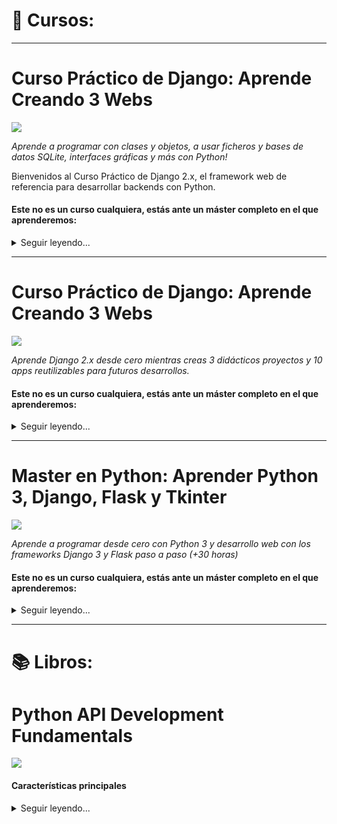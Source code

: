 # 💾 Cursos:
---
# Curso Práctico de Django: Aprende Creando 3 Webs
[<img src="https://www.python.org/static/community_logos/python-logo-inkscape.svg">](https://www.udemy.com/course/python-3-al-completo-desde-cero/)

*Aprende a programar con clases y objetos, a usar ficheros y bases de datos SQLite, interfaces gráficas y más con Python!*

Bienvenidos al Curso Práctico de Django 2.x, el framework web de referencia para desarrollar backends con Python.


#### Este no es un curso cualquiera, estás ante un máster completo en el que aprenderemos:
<details>
  <summary>Seguir leyendo...</summary>

  **Dividido en cuatro fases con 130+ lecciones entre presentaciones, apuntes, ejercicios solucionados paso a paso y quizs:**

  - Fundamentos de programación
  - Optimización y manejo de datos
  - Programación Orientada a Objetos
  - Temas avanzados (mirad el el programa para saber más)
  - En muchas lecciones se enseña con ejemplos y ejercicios reales de mi propia experiencia como programador, en lugar de simples ejemplos teóricos.
</details>

--- 

# Curso Práctico de Django: Aprende Creando 3 Webs
[<img src="https://static.djangoproject.com/img/logos/django-logo-positive.png">](https://www.udemy.com/course/curso-django-2-practico-desarrollo-web-python-3/)

*Aprende Django 2.x desde cero mientras creas 3 didácticos proyectos y 10 apps reutilizables para futuros desarrollos.*

#### Este no es un curso cualquiera, estás ante un máster completo en el que aprenderemos:
<details>
  <summary>Seguir leyendo...</summary>

**Proyectos:**

- Web Personal: un proyecto básico de introducción al framework, basado en la creación de una web sencilla con un portafolio dinámico y un panel de administrador para manejar los proyectos del portafolio.
- Web Empresarial: un proyecto intermedio para practicar lo aprendido e introducir nuevos conceptos, basado en realizar la web de presentación de una cafetería con varias secciones dinámicas manejadas desde el panel de administrador.
- Web Playground: un proyecto avanzado y de especialización, centrado puramente en el backend. Aquí aprenderás a manejar la autenticación y el registro de usuarios, a crear secciones internas sólo para usuarios identificados, perfiles de usuario y lo mejor de todo: un sistema de mensajería privada.

**Lo que aprenderás**

- Cómo funciona Django 2 y su MVT basado en Modelos, Vistas y Templates
- A desarrollar una colección de 10 apps reutilizables para tus futuros proyectos.
- A crear tus propios backends, con panel administrable, listos para darles un uso real.
- También aprenderás a desplegar Django en un servidor de producción gratuito en la nube.
- Obtendrás experiencia práctica con proyectos reales, como una web personal o para un negocio.
- Serás un experto en el uso de las CBV, las Vistas Basadas en Clases.
- Cómo gestionar usuarios, autenticación, registro y perfiles utilizando los módulos nativos de Django.
- Aprenderás a crear peticiones asíncronas utilizando la API Fetch de JavaScript
- Te introducirás en el desarrollo guiado por pruebas: el TDD (Test Driven Development).
- Y docenas de funcionalidades más: Tags, Contextos, Formularios, Mixins, CRUD, Paginación, Señales, Managers, Tests...

</details>

---
# Master en Python: Aprender Python 3, Django, Flask y Tkinter
[<img src="https://img-a.udemycdn.com/course/480x270/2264216_b701_3.jpg">](https://www.udemy.com/share/102OwsAksbcFlRQn4)

*Aprende a programar desde cero con Python 3 y desarrollo web con los frameworks Django 3 y Flask paso a paso (+30 horas)*

#### Este no es un curso cualquiera, estás ante un máster completo en el que aprenderemos:
<details>
  <summary>Seguir leyendo...</summary>

  - Programación desde cero y paso a paso, sin necesidad de tener conocimientos previos.
  - Python, uno de los lenguajes de programación más populares en la actualidad.
  - POO, Programación Orientada a Objetos en Python.
  - Bases de datos SQL, trabajando en conjunto con nuestros desarrollos.
  - Módulos y frameworks, para dar el salto profesional con Python.
  - Tkinter, para crear aplicaciones de escritorio con interfaz gráfica.
  - Desarrollo web, creando varios proyectos web.
  - Django, el framework de desarrollo web para Python más popular y demandado por las empresas.
  - Flask, el moderno framework para desarrollar aplicaciones web.
  - Habilidades full-stack, haciendo cientos de ejercicios, prácticas y proyectos completos.
  - Si quieres ser programador o desarrollador web profesional, o incluso si ya te dedicas al esto, aprender a trabajar con estas tecnologías y frameworks es casi obligatorio.
  - La metodología de aprendizaje es la ideal:
  - Todo explicado desde cero y paso a paso.
  - Decenas de horas de contenido en clases en vídeo (30 horas y subiendo).
  - Cientos de prácticas y ejercicios.

  **Al finalizar el curso:**
  - Sabrás programar y tendrás conocimientos para aplicarlos a cualquier lenguaje de programación.
  - Sabrás crear aplicaciones de escritorio.
  - Sabrás crear sitios y aplicaciones web.
  - Dominarás Python y sus frameworks más importantes (mencionados anteriormente) para desarrollar proyectos o aplicarlos a proyectos ya existentes.

  Durante las más de 30 horas del curso verás como desarrollar varios proyectos multiplataforma y haremos cientos de ejercicios con todo lo que enseñamos.

  **Algunos de los proyectos que desarrollaremos desde cero:**
  - Una aplicación de linea de comandos con Python y SQL.
  - Una aplicación de escritorio completa con Tkinter.
  - Varias aplicaciones web con Django.
  - Proyectos web con Flask.
  - Trataremos todos los temas paso a paso y poco a poco hasta conseguir un buen nivel en Programación, Python, MySQL, SQLite, POO, Tkinker, Django 3, Flask, etc.

</details>

---

# 📚 Libros:
# Python API Development Fundamentals
[<img src="https://static.packt-cdn.com/products/9781838983994/cover/smaller">](https://subscription.packtpub.com/book/web_development/9781838983994)

#### Características principales
<details>
  <summary>Seguir leyendo...</summary>

  - Profundice en el principio de la API RESTful
  - Aprender a construir una aplicación web escalable con la arquitectura de la API RESTfuly el framework Flask.
  - Conozca cuáles son las herramientas y la metodología exactas para probar sus aplicaciones y cómo utilizarlas.

  Lo que aprenderá:
  - Entender el concepto de una API RESTful
  - Construir una API RESTful usando Flask y la extensión Flask-Restful.
  - Manipular una base de datos usando Flask-SQLAlchemy y Flask-Migrate.
  - Enviar correos electrónicos en texto plano y en formato HTML utilizando la API Mailgun.
  - Implementar una función de paginación utilizando Flask-SQLAlchemy.
  - Utilizar el almacenamiento en caché para mejorar el rendimiento de la API y obtener eficazmente la información más reciente.
  - Desplegar una aplicación en Heroku y probarla con Postman.

  Acerca de
  Python es un lenguaje flexible que puede utilizarse para mucho más que el desarrollo de scripts. Conociendo el funcionamiento de las APIs RESTful de Python, podrás construir un potente backend para aplicaciones web y aplicaciones móviles usando Python.

  Darás tus primeros pasos construyendo una APIsencilla y aprendiendo cómo la interfaz web del frontend puede comunicarse con el backend. También aprenderás a serializar y deserializar objetos utilizando la librería marshmallow. A continuación, aprenderás a autenticar y autorizar a los usuarios utilizando Flask-JWT. También aprenderás a mejorar tus APIs añadiendo funciones útiles, como el correo electrónico, la carga de imágenes, la búsqueda y la paginación. Terminarás el libro desplegando tus APIsen la nube.

</details>

